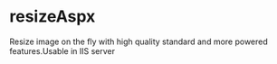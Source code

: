 resizeAspx
==========

Resize image on the fly with high quality standard and more powered features.Usable in IIS server